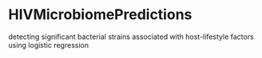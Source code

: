 # HIVMicrobiomePredictions
detecting significant bacterial strains associated with host-lifestyle factors using logistic regression 
